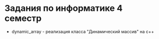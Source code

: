 # Задания по информатике 4 семестр
- dynamic_array - реализация класса "Динамический массив" на c++

